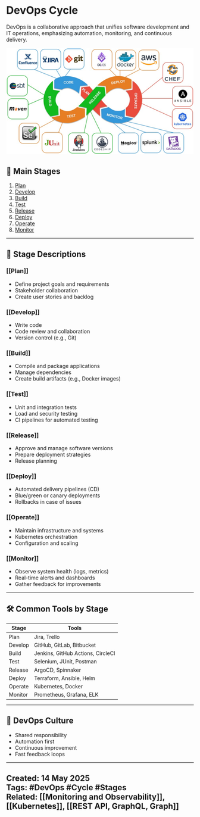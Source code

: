 # DevOps Cycle

DevOps is a collaborative approach that unifies software development and IT operations, emphasizing automation, monitoring, and continuous delivery.

![DevOps Cycle](resources/devops-cycle.png)

## 🔄 Main Stages

1. [Plan](#plan)
2. [Develop](#develop)
3. [Build](#build)
4. [Test](#test)
5. [Release](#release)
6. [Deploy](#deploy)
7. [Operate](#operate)
8. [Monitor](#monitor)

---

## 📌 Stage Descriptions

### [[Plan]]

- Define project goals and requirements
- Stakeholder collaboration
- Create user stories and backlog

### [[Develop]]

- Write code
- Code review and collaboration
- Version control (e.g., Git)

### [[Build]]

- Compile and package applications
- Manage dependencies
- Create build artifacts (e.g., Docker images)

### [[Test]]

- Unit and integration tests
- Load and security testing
- CI pipelines for automated testing

### [[Release]]

- Approve and manage software versions
- Prepare deployment strategies
- Release planning

### [[Deploy]]

- Automated delivery pipelines (CD)
- Blue/green or canary deployments
- Rollbacks in case of issues

### [[Operate]]

- Maintain infrastructure and systems
- Kubernetes orchestration
- Configuration and scaling

### [[Monitor]]

- Observe system health (logs, metrics)
- Real-time alerts and dashboards
- Gather feedback for improvements

---

## 🛠️ Common Tools by Stage

| Stage     | Tools |
|-----------|-------|
| Plan      | Jira, Trello |
| Develop   | GitHub, GitLab, Bitbucket |
| Build     | Jenkins, GitHub Actions, CircleCI |
| Test      | Selenium, JUnit, Postman |
| Release   | ArgoCD, Spinnaker |
| Deploy    | Terraform, Ansible, Helm |
| Operate   | Kubernetes, Docker |
| Monitor   | Prometheus, Grafana, ELK |

---

## 🧠 DevOps Culture

- Shared responsibility
- Automation first
- Continuous improvement
- Fast feedback loops

---
**Created**: 14 May 2025  
**Tags**: #DevOps #Cycle #Stages  
**Related**: [[Monitoring and Observability]], [[Kubernetes]], [[REST API, GraphQL, Graph]]
---
